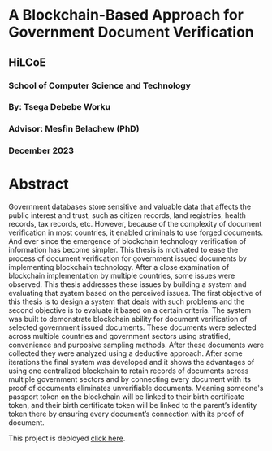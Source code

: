 # A Blockchain-Based Approach for Government Document Verification

## HiLCoE
### School of Computer Science and Technology
### By: Tsega Debebe Worku
### Advisor:  Mesfin Belachew (PhD)
### December 2023

# Abstract
Government databases store sensitive and valuable data that affects the public interest and trust, such as citizen records, land registries, health records, tax records, etc. However, because of the complexity of document verification in most countries, it enabled criminals to use forged documents. And ever since the emergence of blockchain technology verification of information has become simpler. This thesis is motivated to ease the process of document verification for government issued documents by implementing blockchain technology.
After a close examination of blockchain implementation by multiple countries, some issues were observed. This thesis addresses these issues by building a system and evaluating that system based on the perceived issues. The first objective of this thesis is to design a system that deals with such problems and the second objective is to evaluate it based on a certain criteria. The system was built to demonstrate blockchain ability for document verification of selected government issued documents. These documents were selected across multiple countries and government sectors using stratified, convenience and purposive sampling methods. After these documents were collected they were analyzed using a deductive approach. 
After some iterations the final system was developed and it shows the advantages of using one centralized blockchain to retain records of documents across multiple government sectors and by connecting every document with its proof of documents eliminates unverifiable documents. Meaning someone's passport token on the blockchain will be linked to their birth certificate token, and their birth certificate token will be linked to the parent’s identity token there by ensuring every  document’s connection with its proof of document. 

This project is deployed [click here](https://blockchain-gov-sys.web.app/).
